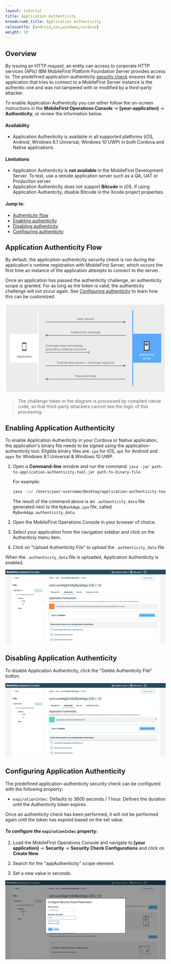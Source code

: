 ```yaml
---
layout: tutorial
title: Application Authenticity 
breadcrumb_title: Application Authenticity
relevantTo: [android,ios,windows,cordova]
weight: 10
---
```

## Overview
By issuing an HTTP request, an entity can access to corporate HTTP services (APIs) IBM MobileFirst Platform Foundation Server provides access to. The predefined application-authenticity [security check](../authentication-concepts/) ensures that an application that tries to connect to a MobileFirst Server instance is the authentic one and was not tampered with or modified by a third-party attacker.

To enable Application Authenticity you can either follow the on-screen instructions in the **MobileFirst Operations Console** → **[your-application]** → **Authenticity**, or review the information below.

#### Availability
* Application Authenticity is available in all supported platforms (iOS, Android, Windows 8.1 Universal, Windows 10 UWP) in both Cordova and Native applications.

#### Limitations

* Application Authenticity is <b>not available</b> in the MobileFirst Development Server. To test, use a remote application server such as a QA, UAT or Production server.
* Application Authenticity does not support **Bitcode** in iOS. If using Application Authentcity, disable Bitcode in the Xcode project properties.

#### Jump to:

- [Authenticity flow](authenticity-flow)
- [Enabling authenticity](enabling-application-authenticity)
- [Disabling authenticity](disabling-application-authenticity)
- [Configuring authenticity](configuring-application-authenticity)

## Application Authenticity Flow
By default, the application-authenticity security check is run during the application's runtime registration with MobileFirst Server, which occurs the first time an instance of the application attempts to connect to the server.

Once an application has passed the authenticity challenge, an authenticity scope is granted. For as long as the token is valid, the authenticity challenge will not occur again. See [Configuring authenticity](configuring-authenticity) to learn how this can be customized.

![Authenticity flow](check_flow.jpg)

> The challenge token in the diagram is processed by compiled native code, so that third-party attackers cannot see the logic of this processing.

## Enabling Application Authenticity
To enable Application Authenticity in your Cordova or Native application, the application's binary file needs to be signed using the application-authenticity tool. Eligible binary files are: `ipa` for iOS, `apk` for Android and `appx` for Windows 8.1 Universal &amp; Windows 10 UWP.

1. Open a **Command-line** window and run the command: `java -jar path-to-application-authenticity-tool.jar path-to-binary-file`

    For example:

    ```bash
    java -jar /Users/your-username/Desktop/application-authenticity-tool.jar /Users/your-username/Desktop/MyBankApp.ipa
    ```

    The result of the command above is an `.authenticity_data` file generated next to the `MyBankApp.ipa` file, called `MyBankApp.authenticity_data`.
 
2. Open the MobileFirst Operations Console in your browser of choice.
3. Select your application from the navigation sidebar and click on the Authenticiy menu item.
3. Click on "Upload Authenticity File" to upload the `.authenticity_data` file.

When the `.authenticity_data` file is uploaded, Application Authenticity is enabled.

![Enable Application Authenticity by uploading an .authenticity_data file](enable_authenticity.png)

## Disabling Application Authenticity
To disable Application Authenticity, click the "Delete Authenticity File" button.

![Disable Application Authenticity by removing a previously uploaded .authenticity_data file](disable_authenticity.png)

## Configuring Application Authenticity
The predefined application-authenticity security check can be configured with the following property:

- `expirationInSec`: Defaults to 3600 seconds / 1 hour. Defines the duration until the Authenticity token expires.

Once an authenticity check has been performed, it will not be performed again until the token has expired based on the set value.

#### To configure the `expirationInSec` property:

1. Load the MobileFirst Operations Console and navigate to **[your application]** → **Security** → **Security Check Configurations** and click on **Create New**.

2. Search for the "appAuthenticity" scope element.

3. Set a new value in seconds.

![Configuring the expirationSec property in the console](configuring_expirationSec.png)

